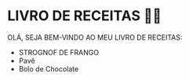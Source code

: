 # LIVRO DE RECEITAS :man_cook:

OLÁ, SEJA BEM-VINDO AO MEU LIVRO DE RECEITAS:

- STROGNOF DE FRANGO
- Pavê
- Bolo de Chocolate